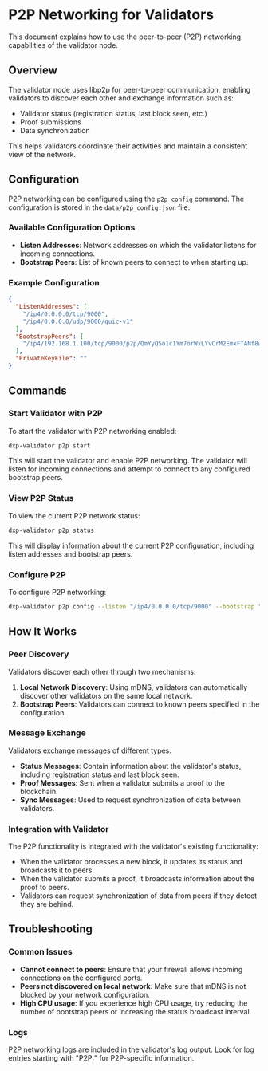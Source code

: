 # P2P Networking for Validators

This document explains how to use the peer-to-peer (P2P) networking capabilities of the validator node.

## Overview

The validator node uses libp2p for peer-to-peer communication, enabling validators to discover each other and exchange information such as:

- Validator status (registration status, last block seen, etc.)
- Proof submissions
- Data synchronization

This helps validators coordinate their activities and maintain a consistent view of the network.

## Configuration

P2P networking can be configured using the `p2p config` command. The configuration is stored in the `data/p2p_config.json` file.

### Available Configuration Options

- **Listen Addresses**: Network addresses on which the validator listens for incoming connections.
- **Bootstrap Peers**: List of known peers to connect to when starting up.

### Example Configuration

```json
{
  "ListenAddresses": [
    "/ip4/0.0.0.0/tcp/9000",
    "/ip4/0.0.0.0/udp/9000/quic-v1"
  ],
  "BootstrapPeers": [
    "/ip4/192.168.1.100/tcp/9000/p2p/QmYyQSo1c1Ym7orWxLYvCrM2EmxFTANf8wXmmE7DWjhx5N"
  ],
  "PrivateKeyFile": ""
}
```

## Commands

### Start Validator with P2P

To start the validator with P2P networking enabled:

```bash
dxp-validator p2p start
```

This will start the validator and enable P2P networking. The validator will listen for incoming connections and attempt to connect to any configured bootstrap peers.

### View P2P Status

To view the current P2P network status:

```bash
dxp-validator p2p status
```

This will display information about the current P2P configuration, including listen addresses and bootstrap peers.

### Configure P2P

To configure P2P networking:

```bash
dxp-validator p2p config --listen "/ip4/0.0.0.0/tcp/9000" --bootstrap "/ip4/192.168.1.100/tcp/9000/p2p/QmYyQSo1c1Ym7orWxLYvCrM2EmxFTANf8wXmmE7DWjhx5N"
```

## How It Works

### Peer Discovery

Validators discover each other through two mechanisms:

1. **Local Network Discovery**: Using mDNS, validators can automatically discover other validators on the same local network.
2. **Bootstrap Peers**: Validators can connect to known peers specified in the configuration.

### Message Exchange

Validators exchange messages of different types:

- **Status Messages**: Contain information about the validator's status, including registration status and last block seen.
- **Proof Messages**: Sent when a validator submits a proof to the blockchain.
- **Sync Messages**: Used to request synchronization of data between validators.

### Integration with Validator

The P2P functionality is integrated with the validator's existing functionality:

- When the validator processes a new block, it updates its status and broadcasts it to peers.
- When the validator submits a proof, it broadcasts information about the proof to peers.
- Validators can request synchronization of data from peers if they detect they are behind.

## Troubleshooting

### Common Issues

- **Cannot connect to peers**: Ensure that your firewall allows incoming connections on the configured ports.
- **Peers not discovered on local network**: Make sure that mDNS is not blocked by your network configuration.
- **High CPU usage**: If you experience high CPU usage, try reducing the number of bootstrap peers or increasing the status broadcast interval.

### Logs

P2P networking logs are included in the validator's log output. Look for log entries starting with "P2P:" for P2P-specific information.
